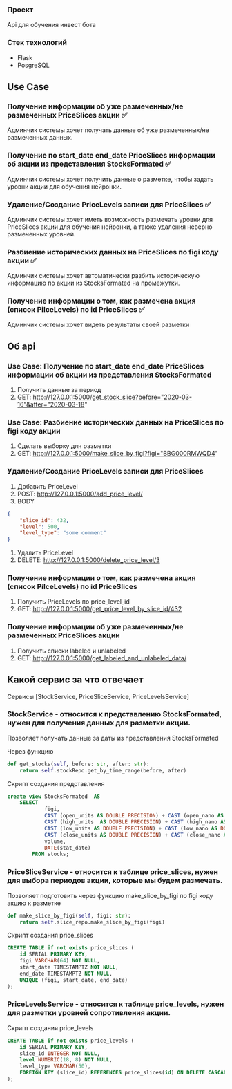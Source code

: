 


### Проект
Api для обучения инвест бота 


### Стек технологий
- Flask
- PosgreSQL

## Use Case 

### Получение информации об уже размеченных/не размеченных PriceSlices акции ✅
Админчик системы хочет получать данные об уже размеченных/не размеченных данных.

### Получение по start_date end_date PriceSlices информации об акции из представления StocksFormated ✅
Админчик системы хочет получить данные о разметке, чтобы задать уровни акции для обучения нейронки.

### Удаление/Создание PriceLevels записи для PriceSlices ✅
Админчик системы хочет иметь возможность размечать уровни для PriceSlices акции для обучения нейронки, а также удаления неверно 
размеченных уровней.

### Разбиение исторических данных на PriceSlices по figi коду акции ✅
Админчик системы хочет автоматически разбить историческую информацию по акции из StocksFormated 
на промежутки. 

### Получение информации о том, как размечена акция (список PilceLevels) по id PriceSlices ✅
Админчик системы хочет видеть результаты своей разметки

## Об api

### Use Case: Получение по start_date end_date PriceSlices информации об акции из представления StocksFormated
1. Получить данные за период
2. GET: http://127.0.0.1:5000/get_stock_slice?before="2020-03-16"&after="2020-03-18"

### Use Case: Разбиение исторических данных на PriceSlices по figi коду акции
1. Сделать выборку для разметки 
2. GET:  http://127.0.0.1:5000/make_slice_by_figi?figi="BBG000RMWQD4"

### Удаление/Создание PriceLevels записи для PriceSlices
1. Добавить PriceLevel
2. POST: http://127.0.0.1:5000/add_price_level/
3. BODY
```json 
{
    "slice_id": 432,
    "level": 500,
    "level_type": "some comment"
}
```
1. Удалить PriceLevel
2. DELETE: http://127.0.0.1:5000/delete_price_level/3

### Получение информации о том, как размечена акция (список PilceLevels) по id PriceSlices
1. Получить PriceLevels по price_level_id
2. GET: http://127.0.0.1:5000/get_price_level_by_slice_id/432

### Получение информации об уже размеченных/не размеченных PriceSlices акции
1. Получить списки labeled и unlabeled
2. GET: http://127.0.0.1:5000/get_labeled_and_unlabeled_data/

## Какой сервис за что отвечает
Сервисы [StockService, PriceSliceService, PriceLevelsService]

### **StockService** - относится к представлению StocksFormated, нужен для получения данных для разметки акции.

Позволяет получать данные за даты из представления StocksFormated

Через функцию
```python
def get_stocks(self, before: str, after: str):
    return self.stockRepo.get_by_time_range(before, after)
```

Скрипт создания представления
```sql
create view StocksFormated  AS
    SELECT 	
    		figi, 
    		CAST (open_units AS DOUBLE PRECISION) + CAST (open_nano AS DOUBLE PRECISION) / 1000000000 as open,
    		CAST (high_units  AS DOUBLE PRECISION) + CAST (high_nano AS DOUBLE PRECISION) / 1000000000 as high,
    		CAST (low_units AS DOUBLE PRECISION) + CAST (low_nano AS DOUBLE PRECISION) / 1000000000  as low,
    		CAST (close_units AS DOUBLE PRECISION) + CAST (close_nano AS DOUBLE PRECISION) / 1000000000 as close,
    		volume, 
    		DATE(stat_date)
        FROM stocks;
```

### **PriceSliceService** - относится к таблице price_slices, нужен для выбора периодов акции, которые мы будем размечать.

Позволяет подготовить через функцию make_slice_by_figi по figi коду акцию к разметке
```python
def make_slice_by_figi(self, figi: str):
    return self.slice_repo.make_slice_by_figi(figi)
```

Скрипт создания price_slices
```sql
CREATE TABLE if not exists price_slices (
    id SERIAL PRIMARY KEY,
    figi VARCHAR(64) NOT NULL,  
    start_date TIMESTAMPTZ NOT NULL,   
    end_date TIMESTAMPTZ NOT NULL,     
    UNIQUE (figi, start_date, end_date)
);
```

### **PriceLevelsService** - относится к таблице price_levels, нужен для разметки уровней сопротивления акции.



Скрипт создания price_levels
```sql
CREATE TABLE if not exists price_levels (
    id SERIAL PRIMARY KEY,
    slice_id INTEGER NOT NULL,  
    level NUMERIC(18, 8) NOT NULL,
    level_type VARCHAR(50), 
    FOREIGN KEY (slice_id) REFERENCES price_slices(id) ON DELETE CASCADE
);
```

